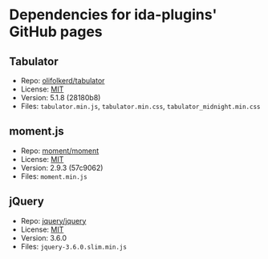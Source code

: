 # Dependencies for ida-plugins' GitHub pages

## Tabulator
* Repo: [olifolkerd/tabulator](https://github.com/olifolkerd/tabulator)
* License: [MIT](https://github.com/olifolkerd/tabulator/blob/master/LICENSE)
* Version: 5.1.8 (28180b8)
* Files: `tabulator.min.js`, `tabulator.min.css`, `tabulator_midnight.min.css`

## moment.js
* Repo: [moment/moment](https://github.com/moment/moment)
* License: [MIT](https://github.com/moment/moment/blob/develop/LICENSE)
* Version: 2.9.3 (57c9062)
* Files: `moment.min.js`

## jQuery
* Repo: [jquery/jquery](https://github.com/jquery/jquery)
* License: [MIT](https://github.com/jquery/jquery/blob/main/LICENSE.txt)
* Version: 3.6.0
* Files: `jquery-3.6.0.slim.min.js`

